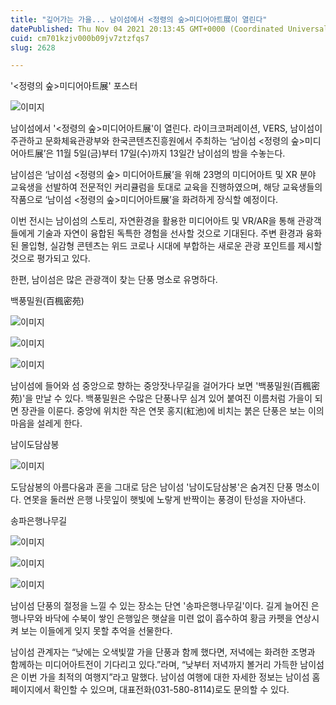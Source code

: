 ```yaml
---
title: "깊어가는 가을... 남이섬에서 <정령의 숲>미디어아트展이 열린다"
datePublished: Thu Nov 04 2021 20:13:45 GMT+0000 (Coordinated Universal Time)
cuid: cm701kzjv000b09jv7ztzfqs7
slug: 2628

---
```



'<정령의 숲>미디어아트展' 포스터

![이미지](https://cdn.hashnode.com/res/hashnode/image/upload/v1739251719529/eb785921-478f-420c-9b54-8c82cc11238c.jpeg)

남이섬에서 '<정령의 숲>미디어아트展'이 열린다. 라이크코퍼레이션, VERS, 남이섬이 주관하고 문화체육관광부와 한국콘텐츠진흥원에서 주최하는 ‘남이섬 <정령의 숲>미디어아트展’은 11월 5일(금)부터 17일(수)까지 13일간 남이섬의 밤을 수놓는다.

남이섬은 ‘남이섬 <정령의 숲> 미디어아트展’을 위해 23명의 미디어아트 및 XR 분야 교육생을 선발하여 전문적인 커리큘럼을 토대로 교육을 진행하였으며, 해당 교육생들의 작품으로 ‘남이섬 <정령의 숲>미디어아트展’을 화려하게 장식할 예정이다.

이번 전시는 남이섬의 스토리, 자연환경을 활용한 미디어아트 및 VR/AR을 통해 관광객들에게 기술과 자연이 융합된 독특한 경험을 선사할 것으로 기대된다. 주변 환경과 융화된 몰입형, 실감형 콘텐츠는 위드 코로나 시대에 부합하는 새로운 관광 포인트를 제시할 것으로 평가되고 있다.

한편, 남이섬은 많은 관광객이 찾는 단풍 명소로 유명하다.

백풍밀원(百楓密苑)

![이미지](https://cdn.hashnode.com/res/hashnode/image/upload/v1739251722421/c900c1a3-2df7-4eed-81c0-ab7752f94590.jpeg)

![이미지](https://blog.kakaocdn.net/dn/EiejB/btrjRjapaUP/H8SkjSW7XqC0k271e9KiCk/img.jpg)

![이미지](https://cdn.hashnode.com/res/hashnode/image/upload/v1739251729658/fa5f89f7-fa20-4e66-a01d-b27ebe2b3077.jpeg)

남이섬에 들어와 섬 중앙으로 향하는 중앙잣나무길을 걸어가다 보면 '백풍밀원(百楓密苑)'을 만날 수 있다. 백풍밀원은 수많은 단풍나무 심겨 있어 붙여진 이름처럼 가을이 되면 장관을 이룬다. 중앙에 위치한 작은 연못 홍지(紅池)에 비치는 붉은 단풍은 보는 이의 마음을 설레게 한다.

남이도담삼봉

![이미지](https://blog.kakaocdn.net/dn/cS0nYo/btrjXDkjEAk/uFYQHk3XYR8CT59YNKbOa0/img.jpg)

도담삼봉의 아름다움과 혼을 그대로 담은 남이섬 '남이도담삼봉'은 숨겨진 단풍 명소이다. 연못을 둘러싼 은행 나뭇잎이 햇빛에 노랗게 반짝이는 풍경이 탄성을 자아낸다.

송파은행나무길

![이미지](https://cdn.hashnode.com/res/hashnode/image/upload/v1739251735908/41362faf-d3d2-4263-945e-80b49cb83098.jpeg)

![이미지](https://cdn.hashnode.com/res/hashnode/image/upload/v1739251739834/ce62523e-c863-4bf0-9ac5-f365dacf29a1.jpeg)

![이미지](https://cdn.hashnode.com/res/hashnode/image/upload/v1739251743238/deae8051-d34f-44a0-abba-34d93558efd9.jpeg)

남이섬 단풍의 절정을 느낄 수 있는 장소는 단연 '송파은행나무길'이다. 길게 늘어진 은행나무와 바닥에 수북이 쌓인 은행잎은 햇살을 미련 없이 흡수하여 황금 카펫을 연상시켜 보는 이들에게 잊지 못할 추억을 선물한다.

남이섬 관계자는 “낮에는 오색빛깔 가을 단풍과 함께 했다면, 저녁에는 화려한 조명과 함께하는 미디어아트전이 기다리고 있다.”라며, “낮부터 저녁까지 볼거리 가득한 남이섬은 이번 가을 최적의 여행지”라고 말했다. 남이섬 여행에 대한 자세한 정보는 남이섬 홈페이지에서 확인할 수 있으며, 대표전화(031-580-8114)로도 문의할 수 있다.